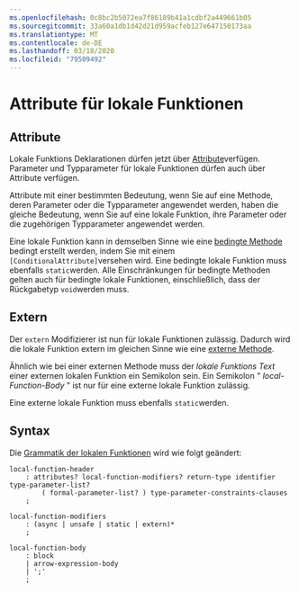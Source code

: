 ```yaml
---
ms.openlocfilehash: 0c8bc2b5072ea7f86189b41a1cdbf2a449661b05
ms.sourcegitcommit: 33a60a1db1d42d21d959acfeb127e647150173aa
ms.translationtype: MT
ms.contentlocale: de-DE
ms.lasthandoff: 03/18/2020
ms.locfileid: "79509492"
---
```

# <a name="attributes-on-local-functions"></a>Attribute für lokale Funktionen

## <a name="attributes"></a>Attribute

Lokale Funktions Deklarationen dürfen jetzt über [Attribute](../spec/attributes.md)verfügen. Parameter und Typparameter für lokale Funktionen dürfen auch über Attribute verfügen.

Attribute mit einer bestimmten Bedeutung, wenn Sie auf eine Methode, deren Parameter oder die Typparameter angewendet werden, haben die gleiche Bedeutung, wenn Sie auf eine lokale Funktion, ihre Parameter oder die zugehörigen Typparameter angewendet werden.

Eine lokale Funktion kann in demselben Sinne wie eine [bedingte Methode](../spec/attributes.md#the-conditional-attribute) bedingt erstellt werden, indem Sie mit einem `[ConditionalAttribute]`versehen wird. Eine bedingte lokale Funktion muss ebenfalls `static`werden. Alle Einschränkungen für bedingte Methoden gelten auch für bedingte lokale Funktionen, einschließlich, dass der Rückgabetyp `void`werden muss.

## <a name="extern"></a>Extern

Der `extern` Modifizierer ist nun für lokale Funktionen zulässig. Dadurch wird die lokale Funktion extern im gleichen Sinne wie eine [externe Methode](../spec/classes.md#external-methods).

Ähnlich wie bei einer externen Methode muss der *lokale Funktions Text* einer externen lokalen Funktion ein Semikolon sein. Ein Semikolon " *local-Function-Body* " ist nur für eine externe lokale Funktion zulässig. 

Eine externe lokale Funktion muss ebenfalls `static`werden.

## <a name="syntax"></a>Syntax

Die [Grammatik der lokalen Funktionen](csharp-7.0/local-functions.md#syntax-grammar) wird wie folgt geändert:
```
local-function-header
    : attributes? local-function-modifiers? return-type identifier type-parameter-list?
        ( formal-parameter-list? ) type-parameter-constraints-clauses
    ;

local-function-modifiers
    : (async | unsafe | static | extern)*
    ;

local-function-body
    : block
    | arrow-expression-body
    | ';'
    ;
```
